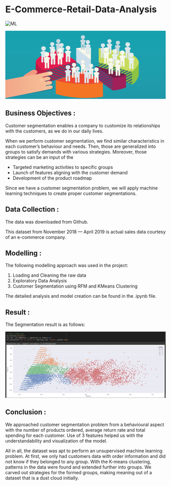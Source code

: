 # E-Commerce-Retail-Data-Analysis

![ML](https://img.shields.io/badge/ML-Customer_Segmentation-blue.svg) 

![logo](Snips/Logo.jpg)

## Business Objectives :

Customer segmentation enables a company to customize its relationships with the customers, as we do in our daily lives.

When we perform customer segmentation, we find similar characteristics in each customer’s behaviour and needs. Then, those are generalized into groups to satisfy demands with various strategies. Moreover, those strategies can be an input of the
  - Targeted marketing activities to specific groups
  - Launch of features aligning with the customer demand
  - Development of the product roadmap


Since we have a customer segmentation problem, we will apply machine learning techniques to create proper customer segmentations.

## Data Collection :

The data was downloaded from Github.

This dataset from November 2018 — April 2019 is actual sales data courtesy of an e-commerce company.

## Modelling :

The following modelling approach was used in the project:

1. Loading and Cleaning the raw data
2. Exploratory Data Analysis
3. Customer Segmentation using RFM and KMeans Clustering

The detailed analysis and model creation can be found in the .ipynb file. 

## Result :

The Segmentation result is as follows:

![test](Snips/1.JPG)

## Conclusion :

We approached customer segmentation problem from a behavioural aspect with the number of products ordered, average return rate and total spending for each customer. Use of 3 features helped us with the understandability and visualization of the model.

All in all, the dataset was apt to perform an unsupervised machine learning problem. At first, we only had customers data with order information and did not know if they belonged to any group. With the K-means clustering, patterns in the data were found and extended further into groups. We carved out strategies for the formed groups, making meaning out of a dataset that is a dust cloud initially.
